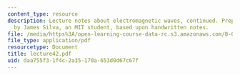 ```yaml
---
content_type: resource
description: Lecture notes about electromagnetic waves, continued. Prepared in LaTeX
  by James Silva, an MIT student, based upon handwritten notes.
file: /media/https%3A/open-learning-course-data-rc.s3.amazonaws.com/8-022-physics-ii-electricity-and-magnetism-fall-2006/daa755f31f4c2a35170a653d0d67c67f_lecture42.pdf
file_type: application/pdf
resourcetype: Document
title: lecture42.pdf
uid: daa755f3-1f4c-2a35-170a-653d0d67c67f
---
```

